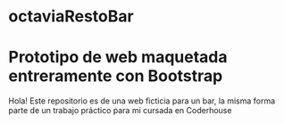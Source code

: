 # octaviaRestoBar
<h1> Prototipo de web maquetada entreramente con Bootstrap</h1>
<p> Hola! Este repositorio es de una web ficticia para un bar, la misma forma parte de un trabajo práctico para mi cursada en Coderhouse </p>
